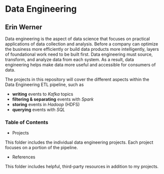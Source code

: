 # Data Engineering

## Erin Werner

Data engineering is the aspect of data science that focuses on practical applications of data collection and analysis. Before a company can optimize the business more efficiently or build data products more intelligently, layers of foundational work need to be built first. Data engineering must source, transform, and analyze data from each system. As a result, data engineering helps make data more useful and accessible for consumers of data.

The projects in this repository will cover the different aspects within the Data Engineering ETL pipeline, such as 

* **writing** events to *Kafka* topics
* **filtering & separating** events with *Spark*
* **storing** events in *Hadoop* (HDFS)
* **querying** events with *SQL*

### Table of Contents

* Projects

This folder includes the individual data engineering projects. Each project focuses on a portion of the pipeline.

* References

This folder includes helpful, third-party resources in addition to my projects.
